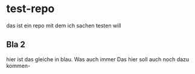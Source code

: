 # test-repo
das ist ein repo mit dem ich sachen testen will

## Bla 2
hier ist das gleiche in blau.
Was auch immer
Das hier soll auch noch dazu kommen-

